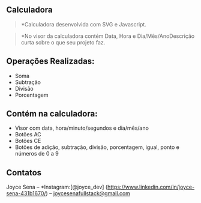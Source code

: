## Calculadora
> *Calculadora desenvolvida com SVG e Javascript.

> *No visor da calculadora contém Data, Hora e Dia/Mês/AnoDescrição curta sobre o que seu projeto faz.


## Operações Realizadas:
* Soma
* Subtração
* Divisão
* Porcentagem

## Contém na calculadora:
* Visor com data, hora/minuto/segundos e dia/mês/ano
* Botões AC
* Botões CE
* Botões de adição, subtração, divisão, porcentagem, igual, ponto e  números de 0 a 9


## Contatos

Joyce Sena – *Instagram:[@joyce_dev] (https://www.linkedin.com/in/joyce-sena-431b1670/) – joycesenafullstack@gmail.com




